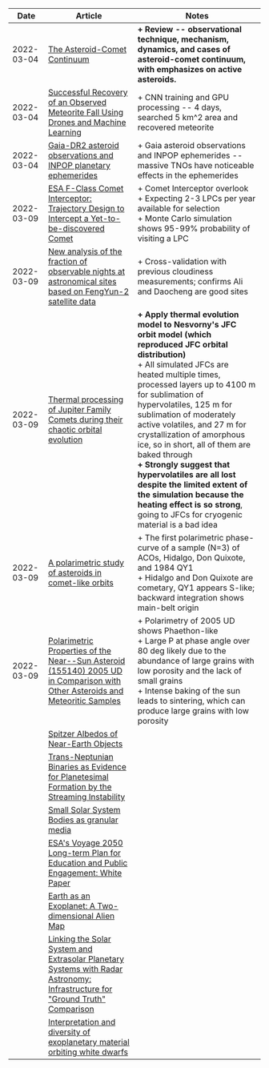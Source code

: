 | Date | Article | Notes | 
| ---- | ---- | ---- |
| 2022-03-04 | [The Asteroid-Comet Continuum](https://arxiv.org/abs/2203.01397) | <strong>+ Review -- observational technique, mechanism, dynamics, and cases of asteroid-comet continuum, with emphasizes on active asteroids.</strong> |
| 2022-03-04 | [Successful Recovery of an Observed Meteorite Fall Using Drones and Machine Learning](https://arxiv.org/abs/2203.01466) | + CNN training and GPU processing -- 4 days, searched 5 km^2 area and recovered meteorite |
| 2022-03-04 | [Gaia-DR2 asteroid observations and INPOP planetary ephemerides](https://arxiv.org/abs/2203.01586) | + Gaia asteroid observations and INPOP ephemerides -- massive TNOs have noticeable effects in the ephemerides |
| 2022-03-09 | [ESA F-Class Comet Interceptor: Trajectory Design to Intercept a Yet-to-be-discovered Comet](https://arxiv.org/abs/2107.12999) | + Comet Interceptor overlook <br> + Expecting 2-3 LPCs per year available for selection <br> + Monte Carlo simulation shows 95-99% probability of visiting a LPC |
| 2022-03-09 | [New analysis of the fraction of observable nights at astronomical sites based on FengYun-2 satellite data](https://arxiv.org/abs/2202.06019) | + Cross-validation with previous cloudiness measurements; confirms Ali and Daocheng are good sites |
| 2022-03-09 | [Thermal processing of Jupiter Family Comets during their chaotic orbital evolution](https://arxiv.org/abs/2202.06685) | <strong>+ Apply thermal evolution model to Nesvorny's JFC orbit model (which reproduced JFC orbital distribution)</strong> <br> + All simulated JFCs are heated multiple times, processed layers up to 4100 m for sublimation of hypervolatiles, 125 m for sublimation of moderately active volatiles, and 27 m for crystallization of amorphous ice, so in short, all of them are baked through <br> <strong>+ Strongly suggest that hypervolatiles are all lost despite the limited extent of the simulation because the heating effect is so strong</strong>, going to JFCs for cryogenic material is a bad idea |
| 2022-03-09 | [A polarimetric study of asteroids in comet-like orbits](https://arxiv.org/abs/2111.00151) | + The first polarimetric phase-curve of a sample (N=3) of ACOs, Hidalgo, Don Quixote, and 1984 QY1 <br> + Hidalgo and Don Quixote are cometary, QY1 appears S-like; backward integration shows main-belt origin |
| 2022-03-09 | [Polarimetric Properties of the Near--Sun Asteroid (155140) 2005 UD in Comparison with Other Asteroids and Meteoritic Samples](https://arxiv.org/abs/2111.00152) | + Polarimetry of 2005 UD shows Phaethon-like <br> + Large P at phase angle over 80 deg likely due to the abundance of large grains with low porosity and the lack of small grains <br> + Intense baking of the sun leads to sintering, which can produce large grains with low porosity |
| | [Spitzer Albedos of Near-Earth Objects](https://arxiv.org/abs/1906.07284) |
| | [Trans-Neptunian Binaries as Evidence for Planetesimal Formation by the Streaming Instability](https://arxiv.org/abs/1906.11344) |
| | [Small Solar System Bodies as granular media](https://arxiv.org/abs/1907.02615) |
| | [ESA's Voyage 2050 Long-term Plan for Education and Public Engagement: White Paper](https://arxiv.org/abs/1908.01546) |
| | [Earth as an Exoplanet: A Two-dimensional Alien Map](https://arxiv.org/abs/1908.04350) |
| | [Linking the Solar System and Extrasolar Planetary Systems with Radar Astronomy: Infrastructure for "Ground Truth" Comparison](https://arxiv.org/abs/1908.05171) |
| | [Interpretation and diversity of exoplanetary material orbiting white dwarfs](https://arxiv.org/abs/1908.08047) |
